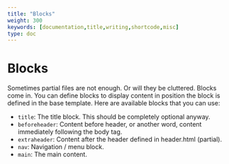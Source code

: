 ```yaml
---
title: "Blocks"
weight: 300
keywords: [documentation,title,writing,shortcode,misc]
type: doc
---
```

# Blocks
Sometimes partial files are not enough. Or will they be cluttered. Blocks come in. You can define blocks to display content in position the block is defined in the base template. Here are available blocks that you can use:
* `title`: The title block. This should be completely optional anyway.
* `beforeheader`: Content before header, or another word, content immediately following the body tag.
* `extraheader`: Content after the header defined in header.html (partial).
* `nav`: Navigation / menu block.
* `main`: The main content.